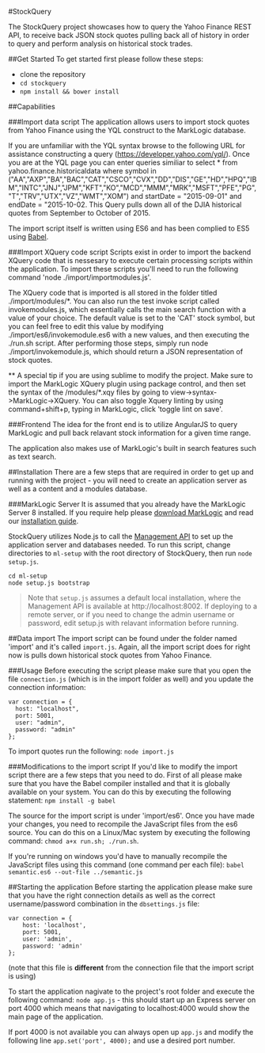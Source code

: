 #StockQuery

The StockQuery project showcases how to query the Yahoo Finance REST API, to receive back JSON stock quotes pulling back all of history in order to query and perform analysis on historical stock trades.

##Get Started
To get started first please follow these steps:

* clone the repository
* `cd stockquery`
* `npm install && bower install`


##Capabilities

###Import data script
The application allows users to import stock quotes from Yahoo Finance using the YQL construct to the MarkLogic database. 

If you are unfamiliar with the YQL syntax browse to the following URL for assistance constructing a query (https://developer.yahoo.com/yql/). Once you are at the YQL page you can enter queries similiar to select * from yahoo.finance.historicaldata where symbol in ("AA","AXP","BA","BAC","CAT","CSCO","CVX","DD","DIS","GE","HD","HPQ","IBM","INTC","JNJ","JPM","KFT","KO","MCD","MMM","MRK","MSFT","PFE","PG","T","TRV","UTX","VZ","WMT","XOM") and startDate = "2015-09-01" and endDate = "2015-10-02. This Query pulls down all of the DJIA historical quotes from September to October of 2015.

The import script itself is written using ES6 and has been complied to ES5 using [Babel](http://babeljs.io/).

###Import XQuery code script
Scripts exist in order to import the backend XQuery code that is nessesary to execute certain processing scripts within the application. To import these scripts you'll need to run the following command 'node ./import/importmodules.js'.

The XQuery code that is imported is all stored in the folder titled ./import/modules/*. You can also run the test invoke script called invokemodules.js, which essentially calls the main search function with a value of your choice. The default value is set to the 'CAT' stock symbol, but you can feel free to edit this value by modifying ./import/es6/invokemodule.es6 with a new values, and then executing the ./run.sh script. After performing those steps, simply run node ./import/invokemodule.js, which should return a JSON representation of stock quotes.

** A special tip if you are using sublime to modify the project. Make sure to import the MarkLogic XQuery plugin using package control, and then set the syntax of the /modules/*.xqy files by going to view->syntax->MarkLogic->XQuery. You can also toggle Xquery linting by using command+shift+p, typing in MarkLogic, click 'toggle lint on save'.

###Frontend
The idea for the front end is to utilize AngularJS to query MarkLogic and pull back relavant stock information for a given time range.

The application also makes use of MarkLogic's built in search features such as text search.

##Installation
There are a few steps that are required in order to get up and running with the project - you will need to create an application server as well as a content and a modules database.

###MarkLogic Server
It is assumed that you already have the MarkLogic Server 8 installed. If you require help please [download MarkLogic](http://developer.marklogic.com/products) and read our [installation guide](http://docs.marklogic.com/guide/installation/procedures#id_28962).

StockQuery utilizes Node.js to call the [Management API](http://docs.marklogic.com/REST/management) to set up the application server and databases needed. To run this script, change directories to `ml-setup` with the root directory of StockQuery, then run `node setup.js`. 

    cd ml-setup
    node setup.js bootstrap

> Note that `setup.js` assumes a default local installation, where the Management API is available at http://localhost:8002. If deploying to a remote server, or if you need to change the admin username or password, edit setup.js with relavant information before running. 

##Data import
The import script can be found under the folder named 'import' and it's called `import.js`. Again, all the import script does for right now is pulls down historical stock quotes from Yahoo Finance.

###Usage
Before executing the script please make sure that you open the file `connection.js` (which is in the import folder as well) and you update the connection information:

	var connection = {
	  host: "localhost",
	  port: 5001,
	  user: "admin",
	  password: "admin"
	};

To import quotes run the following:
`node import.js`

###Modifications to the import script
If you'd like to modify the import script there are a few steps that you need to do. First of all please make sure that you have the Babel compiler installed and that it is globally available on your system. You can do this by executing the following statement: `npm install -g babel`

The source for the import script is under 'import/es6'. Once you have made your changes, you need to recompile the JavaScript files from the es6 source. You can do this on a Linux/Mac system by executing the following command: 
`chmod a+x run.sh; ./run.sh`.

If you're running on windows you'd have to manually recompile the JavaScript files using this command (one command per each file): `babel semantic.es6 --out-file ../semantic.js`

##Starting the application
Before starting the application please make sure that you have the right connection details as well as the correct username/password combination in the `dbsettings.js` file:

	var connection = {
	    host: 'localhost',
	    port: 5001,
	    user: 'admin',
	    password: 'admin'
	};
	
(note that this file is **different** from the connection file that the import script is using)

To start the application nagivate to the project's root folder and execute the following command: `node app.js` - this should start up an Express server on port 4000 which means that navigating to localhost:4000 would show the main page of the application.

If port 4000 is not available you can always open up `app.js` and modify the following line `app.set('port', 4000);` and use a desired port number.
